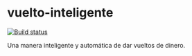 # vuelto-inteligente

[![Build status](https://ci.appveyor.com/api/projects/status/fhmcrykmf6imfo7y?svg=true)](https://ci.appveyor.com/project/drielnox/vuelto-inteligente)

Una manera inteligente y automática de dar vueltos de dinero.
